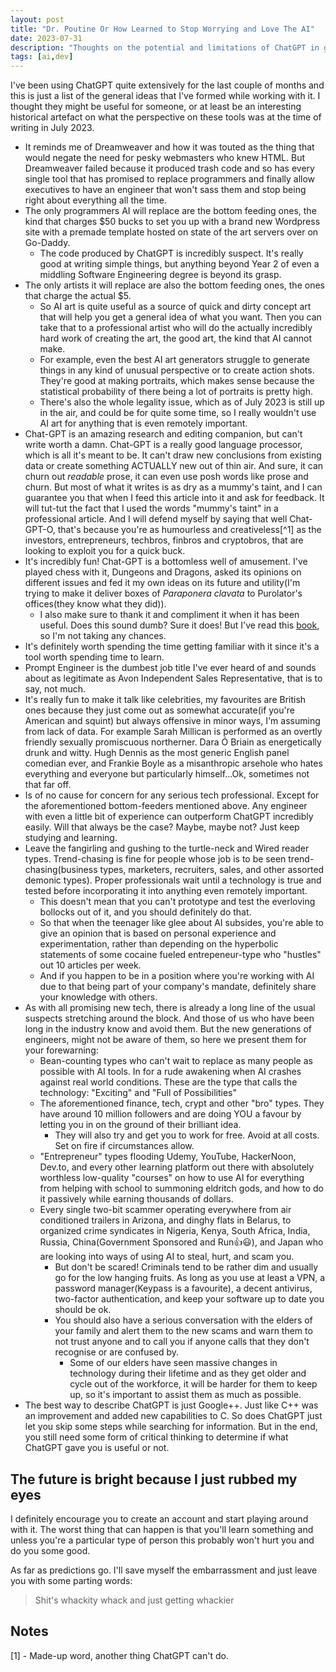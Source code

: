 ```yaml
---
layout: post
title: "Dr. Poutine Or How Learned to Stop Worrying and Love The AI"
date: 2023-07-31
description: "Thoughts on the potential and limitations of ChatGPT in game development, its impact on tech industry, and its role in creative fields in July 2023."
tags: [ai,dev]
---
```


I've been using ChatGPT quite extensively for the last couple of months and this is just a list of the general ideas that I've formed while working with it. I thought they might be useful for someone, or at least be an interesting historical artefact on what the perspective on these tools was at the time of writing in July 2023.

* It reminds me of Dreamweaver and how it was touted as the thing that would negate the need for pesky webmasters who knew HTML. But Dreamweaver failed because it produced trash code and so has every single tool that has promised to replace programmers and finally allow executives to have an engineer that won't sass them and stop being right about everything all the time.
* The only programmers AI will replace are the bottom feeding ones, the kind that charges $50 bucks to set you up with a brand new Wordpress site with a premade template hosted on state of the art servers over on Go-Daddy.
  * The code produced by ChatGPT is incredibly suspect. It's really good at writing simple things, but anything beyond Year 2 of even a middling Software Engineering degree is beyond its grasp.
* The only artists it will replace are also the bottom feeding ones, the ones that charge the actual $5.
  * So AI art is quite useful as a source of quick and dirty concept art that will help you get a general idea of what you want. Then you can take that to a professional artist who will do the actually incredibly hard work of creating the art, the good art, the kind that AI cannot make.
  * For example, even the best AI art generators struggle to generate things in any kind of unusual perspective or to create action shots. They're good at making portraits, which makes sense because the statistical probability of there being a lot of portraits is pretty high.
  * There's also the whole legality issue, which as of July 2023 is still up in the air, and could be for quite some time, so I really wouldn't use AI art for anything that is even remotely important.
* Chat-GPT is an amazing research and editing companion, but can't write worth a damn. Chat-GPT is a really good language processor, which is all it's meant to be. It can't draw new conclusions from existing data or create something ACTUALLY new out of thin air. And sure, it can churn out *readable* prose, it can even use posh words like prose and churn. But most of what it writes is as dry as a mummy's taint, and I can guarantee you that when I feed this article into it and ask for feedback. It will tut-tut the fact that I used the words "mummy's taint" in a professional article. And I will defend myself by saying that well Chat-GPT-O, that's because you're as humourless and creativeless[^1] as the investors, entrepreneurs, techbros, finbros and cryptobros, that are looking to exploit you for a quick buck.
* It's incredibly fun! Chat-GPT is a bottomless well of amusement. I've played chess with it, Dungeons and Dragons, asked its opinions on different issues and fed it my own ideas on its future and utility(I'm trying to make it deliver boxes of *Paraponera clavata* to Purolator's offices(they know what they did)).
  * I also make sure to thank it and compliment it when it has been useful. Does this sound dumb? Sure it does! But I've read this [book](https://en.wikipedia.org/wiki/Superintelligence:_Paths,_Dangers,_Strategies), so I'm not taking any chances.
* It's definitely worth spending the time getting familiar with it since it's a tool worth spending time to learn.
* Prompt Engineer is the dumbest job title I've ever heard of and sounds about as legitimate as Avon Independent Sales Representative, that is to say, not much.
* It's really fun to make it talk like celebrities, my favourites are British ones because they just come out as somewhat accurate(if you're American and squint) but always offensive in minor ways, I'm assuming from lack of data. For example Sarah Millican is performed as an overtly friendly sexually promiscuous northerner.  Dara Ó Briain as energetically drunk and witty. Hugh Dennis as the most generic English panel comedian ever, and Frankie Boyle as a misanthropic arsehole who hates everything and everyone but particularly himself...Ok, sometimes not that far off.
* Is of no cause for concern for any serious tech professional. Except for the aforementioned bottom-feeders mentioned above. Any engineer with even a little bit of experience can outperform ChatGPT incredibly easily. Will that always be the case? Maybe, maybe not? Just keep studying and learning.
* Leave the fangirling and gushing to the turtle-neck and Wired reader types. Trend-chasing is fine for people whose job is to be seen trend-chasing(business types, marketers, recruiters, sales, and other assorted demonic types). Proper professionals wait until a technology is true and tested before incorporating it into anything even remotely important.
  * This doesn't mean that you can't prototype and test the everloving bollocks out of it, and you should definitely do that.
  * So that when the teenager like glee about AI subsides, you're able to give an opinion that is based on personal experience and experimentation, rather than depending on the hyperbolic statements of some cocaine fueled entrepeneur-type who "hustles" out 10 articles per week.
  * And if you happen to be in a position where you're working with AI due to that being part of your company's mandate, definitely share your knowledge with others.
* As with all promising new tech, there is already a long line of the usual suspects stretching around the block. And those of us who have been long in the industry know and avoid them. But the new generations of engineers, might not be aware of them, so here we present them for your forewarning:
  * Bean-counting types who can't wait to replace as many people as possible with AI tools. In for a rude awakening when AI crashes against real world conditions. These are the type that calls the technology: "Exciting" and "Full of Possibilities"
  * The aforementioned finance, tech, crypt and other "bro" types. They have around 10 million followers and are doing YOU a favour by letting you in on the ground of their brilliant idea.
    * They will also try and get you to work for free. Avoid at all costs. Set on fire if circumstances allow.
  * "Entrepreneur" types flooding Udemy, YouTube, HackerNoon, Dev.to, and every other learning platform out there with absolutely worthless low-quality "courses" on how to use AI for everything from helping with school to summoning eldritch gods, and how to do it passively while earning thousands of dollars.
  * Every single two-bit scammer operating everywhere from air conditioned trailers in Arizona, and dinghy flats in Belarus, to organized crime syndicates in Nigeria, Kenya, South Africa, India, Russia, China(Government Sponsored and Run👍😃), and Japan who are looking into ways of using AI to steal, hurt, and scam you.
    * But don't be scared! Criminals tend to be rather dim and usually go for the low hanging fruits. As long as you use at least a VPN, a password manager(Keypass is a favourite), a decent antivirus, two-factor authentication, and keep your software up to date you should be ok.
    * You should also have a serious conversation with the elders of your family and alert them to the new scams and warn them to not trust anyone and to call you if anyone calls that they don't recognise or are confused by.
      * Some of our elders have seen massive changes in technology during their lifetime and as they get older and cycle out of the workforce, it will be harder for them to keep up, so it's important to assist them as much as possible.
* The best way to describe ChatGPT is just Google++. Just like C++ was an improvement and added new capabilities to C. So does ChatGPT just let you skip some steps while searching for information. But in the end, you still need some form of critical thinking to determine if what ChatGPT gave you is useful or not.

## The future is bright because I just rubbed my eyes

I definitely encourage you to create an account and start playing around with it. The worst thing that can happen is that you'll learn something and unless you're a particular type of person this probably won't hurt you and do you some good.

As far as predictions go. I'll save myself the embarrassment and just leave you with some parting words:

>Shit's whackity whack and just getting whackier

## Notes

[1] - Made-up word, another thing ChatGPT can't do.

